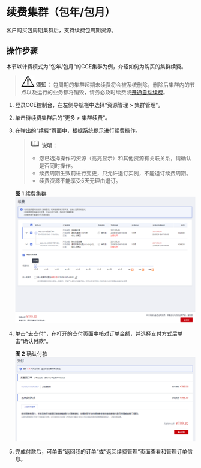 # 续费集群（包年/包月）<a name="cce_01_0304"></a>

客户购买包周期集群后，支持续费包周期资源。

## 操作步骤<a name="section57168152401"></a>

本节以计费模式为“包年/包月“的CCE集群为例，介绍如何为购买的集群续费。

>![](public_sys-resources/icon-notice.gif) **须知：** 
>包周期的集群超期未续费将会被系统删除，删除后集群内的节点以及运行的业务都将销毁，请务必及时续费或[开通自动续费](https://support.huaweicloud.com/usermanual-billing/renewals_topic_20000003.html)。

1.  登录CCE控制台，在左侧导航栏中选择“资源管理 \> 集群管理”。
2.  单击待续费集群后的“更多 \> 集群续费“。
3.  在弹出的“续费“页面中，根据系统提示进行续费操作。

    >![](public_sys-resources/icon-note.gif) **说明：** 
    >-   您已选择操作的资源（高亮显示）和其他资源有关联关系，请确认是否同时操作。
    >-   续费周期生效前进行变更，只允许退订实例，不能退订续费周期。
    >-   续费资源不能享受5天无理由退订。

    **图 1**  续费集群<a name="fig3823119131311"></a>  
    ![](figures/续费集群-29.png "续费集群-29")

4.  单击“去支付“，在打开的支付页面中核对订单金额，并选择支付方式后单击“确认付款“。

    **图 2**  确认付款<a name="fig11941727175410"></a>  
    ![](figures/确认付款.png "确认付款")

5.  完成付款后，可单击“返回我的订单“或“返回续费管理“页面查看和管理订单信息。


